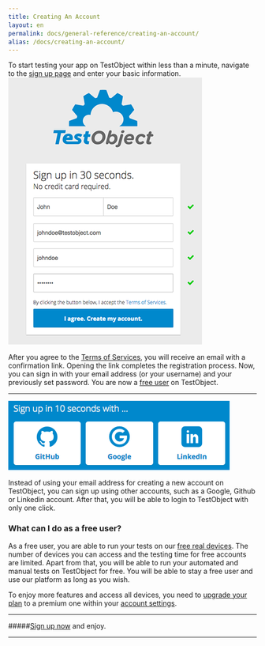 ```yaml
---
title: Creating An Account
layout: en
permalink: docs/general-reference/creating-an-account/
alias: /docs/creating-an-account/
---
```


To start testing your app on TestObject within less than a minute, navigate to the <a href="https://app.testobject.com/#/signup">sign up page</a> and enter your basic information.
<img class="center shadow" src="/img/settings/Signup_form.png">		

After you agree to the <a href="https://testobject.com/terms" target="_blank">Terms of Services</a>, you will receive an email with a confirmation link. Opening the link completes the registration process. Now, you can sign in with your email address (or your username) and your previously set password. You are now a [free user](#free_user) on TestObject.

***

<img class="center shadow" src="/img/general-reference/signup_ways.png">

Instead of using your email address for creating a new account on TestObject, you can sign up using other accounts, such as a Google, Github or Linkedin account. After that, you will be able to login to TestObject with only one click.

<h3 id="free_user">What can I do as a free user?</h3>
As a free user, you are able to run your tests on our <a href="/docs/general-reference/devices/#free_pre">free real devices</a>.
The number of devices you can access and the testing time for free accounts are limited. Apart from that, you will be able to run your automated and manual tests on TestObject for free. You will be able to stay a free user and use our platform as long as you wish. <br>


To enjoy more features and access all devices, you need to [upgrade your plan](/docs/general-reference/managing-your-account/#plans) to a premium one within your [account settings](/docs/general-reference/managing-your-account/#settings).

***

#####[Sign up now](https://app.testobject.com/#/signup) and enjoy.

***
